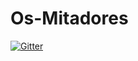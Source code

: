 # Os-Mitadores

[![Gitter](https://badges.gitter.im/Join%20Chat.svg)](https://gitter.im/osmitadores/Os-Mitadores?utm_source=badge&utm_medium=badge&utm_campaign=pr-badge&utm_content=badge)